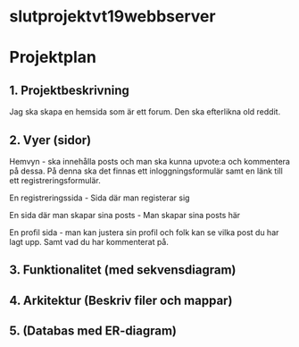 # slutprojektvt19webbserver

# Projektplan

## 1. Projektbeskrivning
Jag ska skapa en hemsida som är ett forum. Den ska efterlikna old reddit.

## 2. Vyer (sidor)
Hemvyn - ska innehålla posts och man ska kunna upvote:a och kommentera på dessa. På denna ska det finnas ett inloggningsformulär samt en länk till ett registreringsformulär.

En registreringssida - Sida där man registerar sig

En sida där man skapar sina posts - Man skapar sina posts här
 
En profil sida - man kan justera sin profil och folk kan se vilka post du har lagt upp. Samt vad du har kommenterat på.

## 3. Funktionalitet (med sekvensdiagram)
## 4. Arkitektur (Beskriv filer och mappar)
## 5. (Databas med ER-diagram)